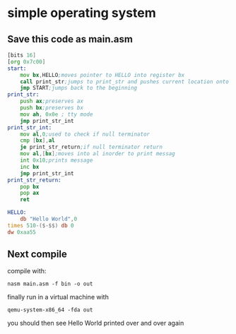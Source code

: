 # simple operating system
## Save this code as main.asm
```asm
[bits 16]
[org 0x7c00]
start:
	mov bx,HELLO;moves pointer to HELLO into register bx
	call print_str;jumps to print_str and pushes current location onto stack
	jmp START;jumps back to the beginning
print_str:
	push ax;preserves ax
	push bx;preserves bx
	mov ah, 0x0e ; tty mode
	jmp print_str_int
print_str_int:
	mov al,0;used to check if null terminator
	cmp [bx],al
	je print_str_return;if null terminator return
	mov al,[bx];moves into al inorder to print messag
	int 0x10;prints message
	inc bx
	jmp print_str_int
print_str_return:
	pop bx
	pop ax
	ret

HELLO:
	db "Hello World",0
times 510-($-$$) db 0
dw 0xaa55
```
## Next compile
compile with: 

```nasm main.asm -f bin -o out```

finally run in a virtual machine with 

```qemu-system-x86_64 -fda out```

you should then see Hello World printed over and over again

